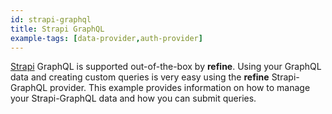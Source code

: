 ```yaml
---
id: strapi-graphql
title: Strapi GraphQL
example-tags: [data-provider,auth-provider]
---
```


[Strapi](https://strapi.io/) GraphQL is supported out-of-the-box by **refine**. Using your GraphQL data and creating custom queries is very easy using the **refine** Strapi-GraphQL provider. This example provides information on how to manage your Strapi-GraphQL data and how you can submit queries.

<CodeSandboxExample path="data-provider-strapi-graphql" />
